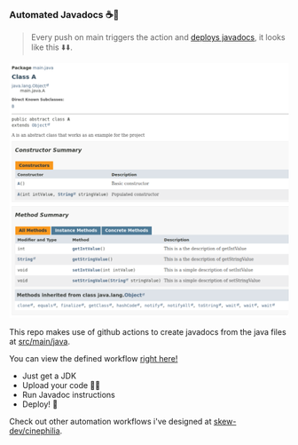 ### Automated Javadocs ☕📝

> Every push on main triggers the action and [deploys javadocs](https://tonycituk.github.io/automated-javadoc/), it looks like this ⬇️⬇️.

![image](./output.png)

This repo makes use of github actions to create javadocs from the java files at [src/main/java](./src/main/java/).

You can view the defined workflow [right here!](./.github/workflows/main.yml)
- Just get a JDK
- Upload your code 👨‍💻
- Run Javadoc instructions
- Deploy! 🚀 

Check out other automation workflows i've designed at [skew-dev/cinephilia](https://github.com/skew-dev/cinephilia/tree/main/.github/workflows).